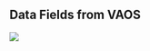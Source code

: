
## Data Fields from VAOS


![](https://user-images.githubusercontent.com/11604461/89568936-068a3600-d7f2-11ea-9a6f-8643c3d3ea58.png)
